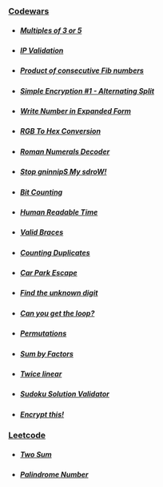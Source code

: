 ### [Codewars](https://www.codewars.com/)

* ##### [Multiples of 3 or 5](https://www.codewars.com/kata/514b92a657cdc65150000006/php)
* ##### [IP Validation](https://www.codewars.com/kata/515decfd9dcfc23bb6000006/php)
* ##### [Product of consecutive Fib numbers](https://www.codewars.com/kata/5541f58a944b85ce6d00006a/php)
* ##### [Simple Encryption #1 - Alternating Split](https://www.codewars.com/kata/57814d79a56c88e3e0000786/php)
* ##### [Write Number in Expanded Form](https://www.codewars.com/kata/5842df8ccbd22792a4000245/php)
* ##### [RGB To Hex Conversion](https://www.codewars.com/kata/513e08acc600c94f01000001/php)
* ##### [Roman Numerals Decoder](https://www.codewars.com/kata/51b6249c4612257ac0000005/php)
* ##### [Stop gninnipS My sdroW!](https://www.codewars.com/kata/5264d2b162488dc400000001/php)
* ##### [Bit Counting](https://www.codewars.com/kata/526571aae218b8ee490006f4/php)
* ##### [Human Readable Time](https://www.codewars.com/kata/52685f7382004e774f0001f7/php)
* ##### [Valid Braces](https://www.codewars.com/kata/5277c8a221e209d3f6000b56/php)
* ##### [Counting Duplicates](https://www.codewars.com/kata/54bf1c2cd5b56cc47f0007a1/php)
* ##### [Car Park Escape](https://www.codewars.com/kata/591eab1d192fe0435e000014/php)
* ##### [Find the unknown digit](https://www.codewars.com/kata/546d15cebed2e10334000ed9/train/php)
* ##### [Can you get the loop?](https://www.codewars.com/kata/52a89c2ea8ddc5547a000863/php)
* ##### [Permutations](https://www.codewars.com/kata/5254ca2719453dcc0b00027d/php)
* ##### [Sum by Factors](https://www.codewars.com/kata/54d496788776e49e6b00052f/php)
* ##### [Twice linear](https://www.codewars.com/kata/5672682212c8ecf83e000050/php)
* ##### [Sudoku Solution Validator](https://www.codewars.com/kata/529bf0e9bdf7657179000008/train/php)
* ##### [Encrypt this!](https://www.codewars.com/kata/5848565e273af816fb000449/php)

### [Leetcode](https://leetcode.com/)

* ##### [Two Sum](https://leetcode.com/problems/two-sum/)
* ##### [Palindrome Number](https://leetcode.com/problems/palindrome-number/)
